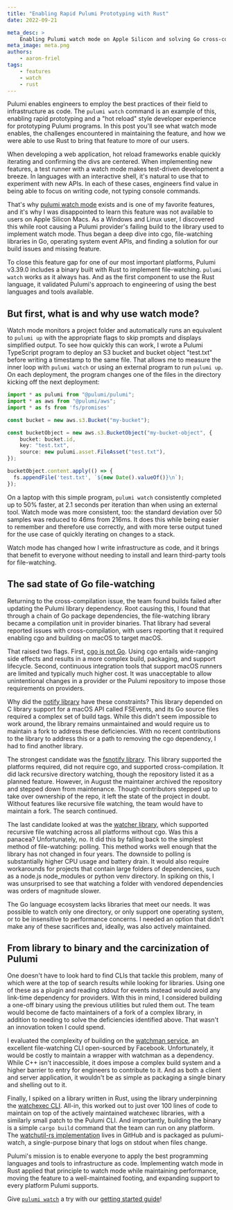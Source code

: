 ```yaml
---
title: "Enabling Rapid Pulumi Prototyping with Rust"
date: 2022-09-21

meta_desc: >
    Enabling Pulumi watch mode on Apple Silicon and solving Go cross-compilation by building on Rust
meta_image: meta.png
authors:
    - aaron-friel
tags:
    - features
    - watch
    - rust
---
```


Pulumi enables engineers to employ the best practices of their field to infrastructure as code. The
`pulumi watch` command is an example of this, enabling rapid prototyping and a "hot reload" style
developer experience for prototyping Pulumi programs. In this post you'll see what watch mode
enables, the challenges encountered in maintaining the feature, and how we were able to use Rust to
bring that feature to more of our users.

<!--more-->

When developing a web application, hot reload frameworks enable quickly iterating and confirming the
divs are centered. When implementing new features, a test runner with a watch mode makes test-driven
development a breeze. In languages with an interactive shell, it's natural to use that to experiment
with new APIs. In each of these cases, engineers find value in being able to focus on writing code,
not typing console commands.

That's why [pulumi watch mode](/blog/pulumi-watch-mode-fast-inner-loop-development-for-cloud-infrastructure/)
exists and is one of my favorite features, and it's why I was disappointed to learn this feature was
not available to users on Apple Silicon Macs. As a Windows and Linux user, I discovered this while
root causing a Pulumi provider's failing build to the library used to implement watch mode. Thus
began a deep dive into cgo, file-watching libraries in Go, operating system event APIs, and finding
a solution for our build issues and missing feature.

To close this feature gap for one of our most important platforms, Pulumi v3.39.0 includes a binary
built with Rust to implement file-watching. `pulumi watch` works as it
always has. And as the first component to use the Rust language, it validated Pulumi's approach to
engineering of using the best languages and tools available.

## But first, what is and why use watch mode?

Watch mode monitors a project folder and automatically runs an equivalent to `pulumi up` with the
appropriate flags to skip prompts and displays simplified output. To see how quickly this can work,
I wrote a Pulumi TypeScript program to deploy an S3 bucket and bucket object "test.txt" before
writing a timestamp to the same file. That allows me to measure the inner loop with `pulumi watch`
or using an external program to run `pulumi up`. On each deployment, the program changes one of the
files in the directory kicking off the next deployment:

```typescript
import * as pulumi from "@pulumi/pulumi";
import * as aws from "@pulumi/aws";
import * as fs from 'fs/promises'

const bucket = new aws.s3.Bucket("my-bucket");

const bucketObject = new aws.s3.BucketObject("my-bucket-object", {
    bucket: bucket.id,
    key: "test.txt",
    source: new pulumi.asset.FileAsset("test.txt"),
});

bucketObject.content.apply(() => {
  fs.appendFile('test.txt', `${new Date().valueOf()}\n`);
});
```

On a laptop with this simple program, `pulumi watch` consistently completed up to 50% faster, at 2.1
seconds per iteration than when using an external tool. Watch mode was more consistent, too: the
standard deviation over 50 samples was reduced to 46ms from 216ms. It does this while being easier
to remember and therefore use correctly, and with more terse output tuned for the use case of
quickly iterating on changes to a stack.

Watch mode has changed how I write infrastructure as code, and it brings that benefit to everyone
without needing to install and learn third-party tools for file-watching.

## The sad state of Go file-watching

Returning to the cross-compilation issue, the team found builds failed after updating
the Pulumi library dependency. Root causing this, I found that through a chain of Go package
dependencies, the file-watching library became a compilation unit in provider binaries. That library
had several reported issues with cross-compilation, with users reporting that it required enabling
cgo and building on macOS to target macOS.

That raised two flags. First, [cgo is not Go](https://dave.cheney.net/2016/01/18/cgo-is-not-go).
Using cgo entails wide-ranging side effects and results in a more complex build, packaging, and
support lifecycle. Second, continuous integration tools that support macOS runners are limited and
typically much higher cost. It was unacceptable to allow unintentional changes in a provider or the
Pulumi repository to impose those requirements on providers.

Why did the [notify library](https://github.com/rjeczalik/notify) have these constraints? This
library depended on C library support for a macOS API called FSEvents, and its Go source files
required a complex set of build tags. While this didn't seem impossible to work around, the library
remains unmaintained and would require us to maintain a fork to address these deficiencies. With no
recent contributions to the library to address this or a path to removing the cgo dependency, I had
to find another library.

The strongest candidate was the [fsnotify library](https://github.com/fsnotify/fsnotify). This library supported
the platforms required, did not require cgo, and supported cross-compilation. It did lack recursive
directory watching, though the repository listed it as a planned feature. However, in August the
maintainer archived the repository and stepped down from maintenance. Though contributors stepped up
to take over ownership of the repo, it left the state of the project in doubt. Without features like
recursive file watching, the team would have to maintain a fork. The search continued.

The last candidate looked at was the [watcher library](https://github.com/radovskyb/watcher/), which supported
recursive file watching across all platforms without cgo. Was this a panacea? Unfortunately, no. It
did this by falling back to the simplest method of file-watching: polling. This method works well
enough that the library has not changed in four years. The downside to polling is substantially
higher CPU usage and battery drain. It would also require workarounds for projects that contain
large folders of dependencies, such as a node.js node_modules or python venv directory. In spiking
on this, I was unsurprised to see that watching a folder with vendored dependencies was orders of
magnitude slower.

The Go language ecosystem lacks libraries that meet our needs. It was possible to watch only one
directory, or only support one operating system, or to be insensitive to performance concerns. I
needed an option that didn't make any of these sacrifices and, ideally, was also actively
maintained.

## From library to binary and the carcinization of Pulumi

One doesn't have to look hard to find CLIs that tackle this problem, many of which were at the top
of search results while looking for libraries. Using one of these as a plugin and reading stdout for
events instead would avoid any link-time dependency for providers. With this in mind, I considered
building a one-off binary using the previous utilities but ruled them out. The team would become de
facto maintainers of a fork of a complex library, in addition to needing to solve the deficiencies
identified above. That wasn't an innovation token I could spend.

I evaluated the complexity of building on the [watchman service](https://github.com/facebook/watchman), an
excellent file-watching CLI open-sourced by Facebook. Unfortunately, it would be costly to maintain
a wrapper with watchman as a dependency. While C++ isn't inaccessible, it does impose a complex
build system and a higher barrier to entry for engineers to contribute to it. And as both a client
and server application, it wouldn't be as simple as packaging a single binary and shelling out to
it.

Finally, I spiked on a library written in Rust, using the library underpinning the
[watchexec CLI](https://github.com/watchexec/watchexec). All-in, this worked out to just over 100
lines of code to maintain on top of the actively maintained watchexec libraries, with a similarly
small patch to the Pulumi CLI. And importantly, building the binary is a simple `cargo build` command that
the team can run on any platform. The
[watchutil-rs implementation](https://github.com/pulumi/watchutil-rs) lives in GitHub and is packaged as
pulumi-watch, a single-purpose binary that logs on stdout when files change.

Pulumi's mission is to enable everyone to apply the best programming languages and tools to
infrastructure as code. Implementing watch mode in Rust applied that principle to watch mode while
maintaining performance, moving the feature to a well-maintained footing, and expanding support to
every platform Pulumi supports.

Give [`pulumi watch`](/docs/cli/commands/pulumi_watch) a try with our
[getting started guide](/docs/quickstart/)!
